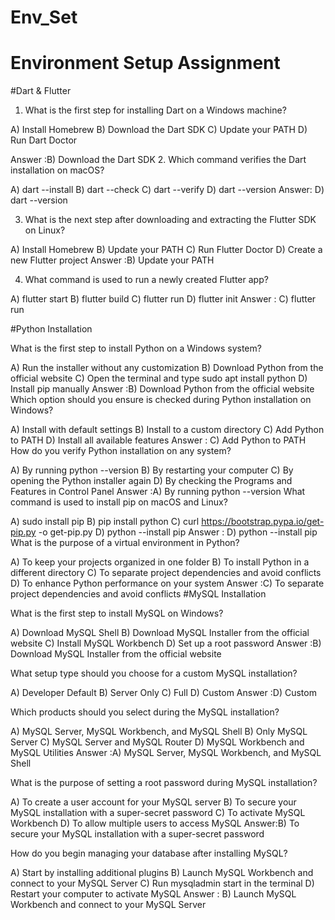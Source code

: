 # Env_Set

# Environment Setup Assignment

#Dart & Flutter

1. What is the first step for installing Dart on a Windows machine?

A) Install Homebrew
B) Download the Dart SDK
C) Update your PATH
D) Run Dart Doctor

Answer :B) Download the Dart SDK 
2. Which command verifies the Dart installation on macOS?

A) dart --install
B) dart --check
C) dart --verify
D) dart --version
Answer: D) dart --version 

3. What is the next step after downloading and extracting the Flutter SDK on Linux?

A) Install Homebrew
B) Update your PATH
C) Run Flutter Doctor
D) Create a new Flutter project
Answer :B) Update your PATH 

4. What command is used to run a newly created Flutter app?

A) flutter start
B) flutter build
C) flutter run
D) flutter init
Answer :  C) flutter run

#Python Installation

What is the first step to install Python on a Windows system?

A) Run the installer without any customization
B) Download Python from the official website
C) Open the terminal and type sudo apt install python
D) Install pip manually
Answer :B) Download Python from the official website 
Which option should you ensure is checked during Python installation on Windows?

A) Install with default settings
B) Install to a custom directory
C) Add Python to PATH
D) Install all available features
Answer : C) Add Python to PATH 
How do you verify Python installation on any system?

A) By running python --version
B) By restarting your computer
C) By opening the Python installer again
D) By checking the Programs and Features in Control Panel
Answer :A) By running python --version
What command is used to install pip on macOS and Linux?

A) sudo install pip
B) pip install python
C) curl https://bootstrap.pypa.io/get-pip.py -o get-pip.py
D) python --install pip
Answer : D) python --install pip
What is the purpose of a virtual environment in Python?

A) To keep your projects organized in one folder
B) To install Python in a different directory
C) To separate project dependencies and avoid conflicts
D) To enhance Python performance on your system
Answer :C) To separate project dependencies and avoid conflicts 
#MySQL Installation

What is the first step to install MySQL on Windows?

A) Download MySQL Shell
B) Download MySQL Installer from the official website
C) Install MySQL Workbench
D) Set up a root password
Answer :B) Download MySQL Installer from the official website

What setup type should you choose for a custom MySQL installation?

A) Developer Default
B) Server Only
C) Full
D) Custom
Answer :D) Custom 

Which products should you select during the MySQL installation?

A) MySQL Server, MySQL Workbench, and MySQL Shell
B) Only MySQL Server
C) MySQL Server and MySQL Router
D) MySQL Workbench and MySQL Utilities
Answer :A) MySQL Server, MySQL Workbench, and MySQL Shell 

What is the purpose of setting a root password during MySQL installation?

A) To create a user account for your MySQL server
B) To secure your MySQL installation with a super-secret password
C) To activate MySQL Workbench
D) To allow multiple users to access MySQL
Answer:B) To secure your MySQL installation with a super-secret password 

How do you begin managing your database after installing MySQL?

A) Start by installing additional plugins
B) Launch MySQL Workbench and connect to your MySQL Server
C) Run mysqladmin start in the terminal
D) Restart your computer to activate MySQL
Answer : B) Launch MySQL Workbench and connect to your MySQL Server 




